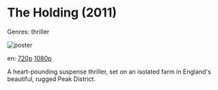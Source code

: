# The Holding (2011)

Genres: thriller

![poster](http://image.tmdb.org/t/p/w500/xEzUWPW3bLGYTBPd9PNSz2J0Y2o.jpg)

en:
  [720p](magnet:?xt=urn:btih:DD0BAA314292C681F14F57DC17C0B025E45B440E&tr=udp://glotorrents.pw:6969/announce&tr=udp://tracker.opentrackr.org:1337/announce&tr=udp://torrent.gresille.org:80/announce&tr=udp://tracker.openbittorrent.com:80&tr=udp://tracker.coppersurfer.tk:6969&tr=udp://tracker.leechers-paradise.org:6969&tr=udp://p4p.arenabg.ch:1337&tr=udp://tracker.internetwarriors.net:1337)
  [1080p](magnet:?xt=urn:btih:81ECBD740A2DF75664301869F1619A5CFA38453D&tr=udp://glotorrents.pw:6969/announce&tr=udp://tracker.opentrackr.org:1337/announce&tr=udp://torrent.gresille.org:80/announce&tr=udp://tracker.openbittorrent.com:80&tr=udp://tracker.coppersurfer.tk:6969&tr=udp://tracker.leechers-paradise.org:6969&tr=udp://p4p.arenabg.ch:1337&tr=udp://tracker.internetwarriors.net:1337)
  


A heart-pounding suspense thriller, set on an isolated farm in England's beautiful, rugged Peak District.